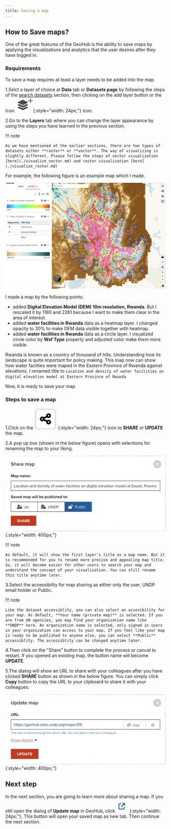 ```yaml
---
title: Saving a map
---
```


## How to Save maps?

One of the great features of the GeoHub is the ability to save maps by applying the visualizations and analytics that the user desires after they have logged in.

### Requirements

To save a map requires at least a layer needs to be added into the map.

1.Selct a layer of choice at **Data** tab or **Datasets page** by following the steps of the [search datasets](../data/search_datasets.md) section, then clicking on the add layer button or the icon ![Add_remove_layer_icon.png](../assets/data/Add_remove_layer_icon.png){:style="width: 24px;"} icon.

2.Go to the **Layers** tab where you can change the layer appearance by using the steps you have learned in the previous section.

!!! note

    As we have mentioned at the earlier sections, there are two types of datasets either **raster** or **vector**. The way of visualizing is slightly different. Please follow the steps of vector visualization [here](./visualize_vector.md) and raster visualization [here](./visualize_raster.md)

For example, the following figure is an example map which I made.

![An example map to visualize the location and density of water facilities on digital elevation model at Eastern Province of Rwanda](../assets/sharing/save_map_example_1.png)

I made a map by the following points.

- added **Digital Elevation Model (DEM) 10m resolution, Rwanda**. But I rescaled it by 1180 and 2261 because I want to make them clear in the area of interest.
- added **water facilities in Rwanda** data as a heatmap layer. I changed opacity to 30% to make DEM data visible together with heatmap.
- added **water facilities in Rwanda** data as a circle layer. I visualized circle color by **Wsf Type** property and adjusted color make them more visible.

Rwanda is known as a country of thousand of hills. Understanding how its landscape is quite important for policy making. This map now can show how water facilties were maped in the Eastern Province of Rwanda against elevations.
I renamed title to `Location and density of water facilities on digital elevation model at Eastern Province of Rwanda`

Now, it is ready to save your map.

### Steps to save a map

1.Click on the ![Map_Share.png](../assets/data/Map_Share.png){:style="width: 24px;"} icon to **SHARE** or **UPDATE** the map.

2.A pop up box (shown in the below figure) opens with selections for renaming the map to your liking.

![Map share dialog](../assets/sharing/save_map_example_2.png){:style="width: 400px;"}

!!! note

    As default, it will show the first layer's title as a map name. But it is recommended for you to rename more precise and appealing map title. So, it will become easier for other users to search your map and understand the concept of your visualization. You can still rename this title anytime later.

3.Select the accessibility for map sharing as either only the user, UNDP email holder or Public.

!!! note

    Like the dataset accessiblity, you can also select an accesibility for your map. As default, **Your name (private map)** is selected. If you are from UN agencies, you may find your organization name like **UNDP** here. An organization name is selected, only signed in users in your organization can access to your map. If you feel like your map is ready to be published to anyone else, you can select **Public** accessiblity. The accessiblity can be changed anytime later.

4.Then click on the "Share" button to complete the process or cancel to restart. If you opened an existing map, the button name will become **UPDATE**.

5.The dialog will show an URL to share with your colleagues after you have clicked **SHARE** button as shown in the below figure. You can simply click **Copy** button to copy the URL to your clipboard to share it with your colleagues.

![Shared URL is shown in the dialog after saving a map](../assets/sharing/save_map_example_3.png){:style="width: 400px;"}

## Next step

In the next section, you are going to learn more about sharing a map. If you still open the dialog of **Update map** in GeoHub, click ![save_map_example_4.png](../assets/sharing/save_map_example_4.png){:style="width: 24px;"}. This button will open your saved map as new tab. Then continue the next section.
